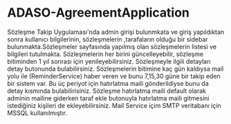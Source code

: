 # ADASO-AgreementApplication
 Sözleşme Takip Uygulaması'nda admin girişi bulunmkata ve giriş yapıldıktan sonra kullanıcı bilgilerinin, sözleşmelerin ,tarafaların olduğu bir sidebar bulunmakta.Sözleşmeler sayfasında yapılmış olan sözleşmelerin listesi ve bilgileri tutulmakta. Sözleşmelerin her birini güncelleyebilir, sözleşme bitiminden 1 yıl sonrası için yenileyebilirsiniz. Sözleşmeyle ilgili detayları detay butonunda bulabilirsiniz. Sözleşmelerin bitimine kaç gün kaldıysa mail yolu ile (ReminderService) haber veren ve bunu 7,15,30 güne bir takip eden bir sistem var. Bu üç periyot için hatırlatma maili gönderildiyse bunu da detay kısmında bulabilirisiniz. Sözleşme hatırlatma maili default olarak adminin mailine giderken taraf ekle butonuyla hatırlatma maili gitmesini istediğiniz kişileri de ekleyebilirsiniz.
Mail Service içim SMTP veritabanı için MSSQL kullanılmıştır.
